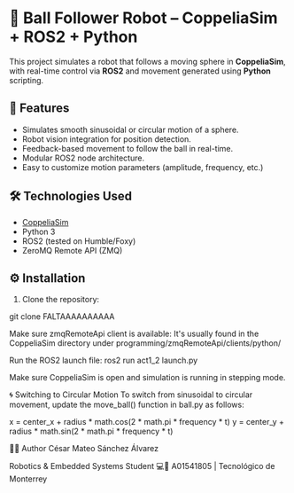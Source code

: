 # 🎱 Ball Follower Robot – CoppeliaSim + ROS2 + Python

This project simulates a robot that follows a moving sphere in **CoppeliaSim**, with real-time control via **ROS2** and movement generated using **Python** scripting.

## 🚀 Features

- Simulates smooth sinusoidal or circular motion of a sphere.
- Robot vision integration for position detection.
- Feedback-based movement to follow the ball in real-time.
- Modular ROS2 node architecture.
- Easy to customize motion parameters (amplitude, frequency, etc.)

## 🛠️ Technologies Used

- [CoppeliaSim](https://www.coppeliarobotics.com/)
- Python 3
- ROS2 (tested on Humble/Foxy)
- ZeroMQ Remote API (ZMQ)

## ⚙️ Installation
1. Clone the repository:

git clone FALTAAAAAAAAAA

Make sure zmqRemoteApi client is available:
It's usually found in the CoppeliaSim directory under programming/zmqRemoteApi/clients/python/

Run the ROS2 launch file:
ros2 run act1_2 launch.py

Make sure CoppeliaSim is open and simulation is running in stepping mode.

🌀 Switching to Circular Motion
To switch from sinusoidal to circular movement, update the move_ball() function in ball.py as follows:

x = center_x + radius * math.cos(2 * math.pi * frequency * t)
y = center_y + radius * math.sin(2 * math.pi * frequency * t)

👩‍💻 Author
César Mateo Sánchez Álvarez

Robotics & Embedded Systems Student 💻🤖
A01541805 | Tecnológico de Monterrey
